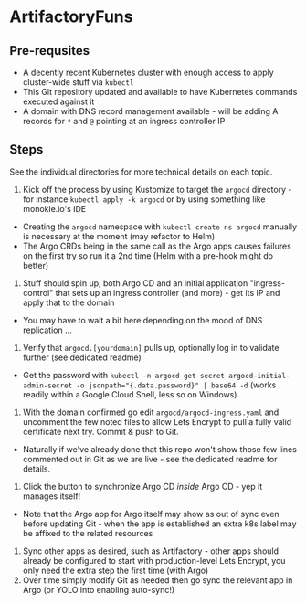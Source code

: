 # ArtifactoryFuns

## Pre-requsites

* A decently recent Kubernetes cluster with enough access to apply cluster-wide stuff via `kubectl`
* This Git repository updated and available to have Kubernetes commands executed against it
* A domain with DNS record management available - will be adding A records for `*` and `@` pointing at an ingress controller IP

## Steps

See the individual directories for more technical details on each topic.

1. Kick off the process by using Kustomize to target the `argocd` directory - for instance `kubectl apply -k argocd` or by using something like monokle.io's IDE
  * Creating the `argocd` namespace with `kubectl create ns argocd` manually is necessary at the moment (may refactor to Helm)
  * The Argo CRDs being in the same call as the Argo apps causes failures on the first try so run it a 2nd time (Helm with a pre-hook might do better)
1. Stuff should spin up, both Argo CD and an initial application "ingress-control" that sets up an ingress controller (and more) - get its IP and apply that to the domain
  * You may have to wait a bit here depending on the mood of DNS replication ...
1. Verify that `argocd.[yourdomain]` pulls up, optionally log in to validate further (see dedicated readme)
  * Get the password with `kubectl -n argocd get secret argocd-initial-admin-secret -o jsonpath="{.data.password}" | base64 -d` (works readily within a Google Cloud Shell, less so on Windows)
1. With the domain confirmed go edit `argocd/argocd-ingress.yaml` and uncomment the few noted files to allow Lets Encrypt to pull a fully valid certificate next try. Commit & push to Git.
  * Naturally if we've already done that this repo won't show those few lines commented out in Git as we are live - see the dedicated readme for details.
1. Click the button to synchronize Argo CD _inside_ Argo CD - yep it manages itself!
  * Note that the Argo app for Argo itself may show as out of sync even before updating Git - when the app is established an extra k8s label may be affixed to the related resources
1. Sync other apps as desired, such as Artifactory - other apps should already be configured to start with production-level Lets Encrypt, you only need the extra step the first time (with Argo)
1. Over time simply modify Git as needed then go sync the relevant app in Argo (or YOLO into enabling auto-sync!)
